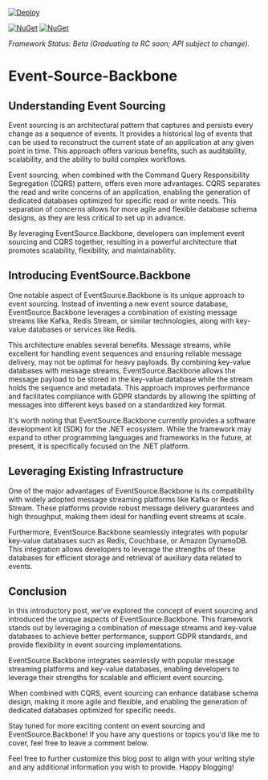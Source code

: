 [![Deploy](https://github.com/bnayae/Event-Sourcing-Backbone/actions/workflows/build-publish-v2.yml/badge.svg)](https://github.com/bnayae/Event-Sourcing-Backbone/actions/workflows/build-publish-v2.yml)  

[![NuGet](https://img.shields.io/nuget/v/EventSourcing.Backbone.SrcGen.svg)](https://www.nuget.org/packages/EventSourcing.Backbone.SrcGen/) 
[![NuGet](https://img.shields.io/nuget/v/EventSourcing.Backbone.Abstractions.svg)](https://www.nuget.org/packages/EventSourcing.Backbone.Abstractions/)  

*Framework Status: Beta (Graduating to RC soon; API subject to change).*  

# Event-Source-Backbone 

## Understanding Event Sourcing
Event sourcing is an architectural pattern that captures and persists every change as a sequence of events. It provides a historical log of events that can be used to reconstruct the current state of an application at any given point in time. This approach offers various benefits, such as auditability, scalability, and the ability to build complex workflows.

Event sourcing, when combined with the Command Query Responsibility Segregation (CQRS) pattern, offers even more advantages. CQRS separates the read and write concerns of an application, enabling the generation of dedicated databases optimized for specific read or write needs. This separation of concerns allows for more agile and flexible database schema designs, as they are less critical to set up in advance.

By leveraging EventSource.Backbone, developers can implement event sourcing and CQRS together, resulting in a powerful architecture that promotes scalability, flexibility, and maintainability.

## Introducing EventSource.Backbone
One notable aspect of EventSource.Backbone is its unique approach to event sourcing. Instead of inventing a new event source database, EventSource.Backbone leverages a combination of existing message streams like Kafka, Redis Stream, or similar technologies, along with key-value databases or services like Redis.

This architecture enables several benefits. Message streams, while excellent for handling event sequences and ensuring reliable message delivery, may not be optimal for heavy payloads. By combining key-value databases with message streams, EventSource.Backbone allows the message payload to be stored in the key-value database while the stream holds the sequence and metadata. This approach improves performance and facilitates compliance with GDPR standards by allowing the splitting of messages into different keys based on a standardized key format.

It's worth noting that EventSource.Backbone currently provides a software development kit (SDK) for the .NET ecosystem. While the framework may expand to other programming languages and frameworks in the future, at present, it is specifically focused on the .NET platform.

## Leveraging Existing Infrastructure
One of the major advantages of EventSource.Backbone is its compatibility with widely adopted message streaming platforms like Kafka or Redis Stream. These platforms provide robust message delivery guarantees and high throughput, making them ideal for handling event streams at scale.

Furthermore, EventSource.Backbone seamlessly integrates with popular key-value databases such as Redis, Couchbase, or Amazon DynamoDB. This integration allows developers to leverage the strengths of these databases for efficient storage and retrieval of auxiliary data related to events.

## Conclusion
In this introductory post, we've explored the concept of event sourcing and introduced the unique aspects of EventSource.Backbone. This framework stands out by leveraging a combination of message streams and key-value databases to achieve better performance, support GDPR standards, and provide flexibility in event sourcing implementations.

EventSource.Backbone integrates seamlessly with popular message streaming platforms and key-value databases, enabling developers to leverage their strengths for scalable and efficient event sourcing.

When combined with CQRS, event sourcing can enhance database schema design, making it more agile and flexible, and enabling the generation of dedicated databases optimized for specific needs.

Stay tuned for more exciting content on event sourcing and EventSource.Backbone! If you have any questions or topics you'd like me to cover, feel free to leave a comment below.

Feel free to further customize this blog post to align with your writing style and any additional information you wish to provide. Happy blogging!
